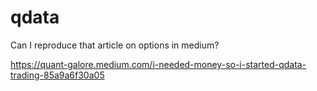 # qdata
Can I reproduce that article on options in medium?

https://quant-galore.medium.com/i-needed-money-so-i-started-qdata-trading-85a9a6f30a05 
